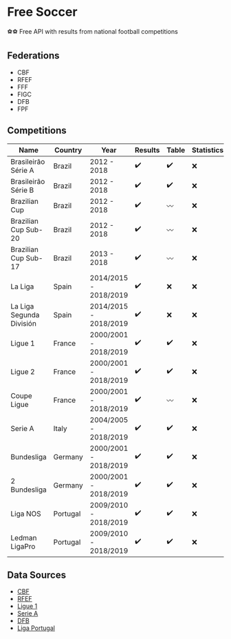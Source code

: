 # Free Soccer

:soccer::soccer: Free API with results from national football competitions

## Federations

* CBF
* RFEF
* FFF
* FIGC
* DFB
* FPF

## Competitions

Name | Country | Year | Results | Table | Statistics | Flags
------------ | ------------- | ------------- | ------------- | ------------- | ------------- | -------------
Brasileirão Série A | Brazil | 2012 - 2018 | :heavy_check_mark: | :heavy_check_mark: | :x: | :heavy_check_mark:
Brasileirão Série B | Brazil | 2012 - 2018 | :heavy_check_mark: | :heavy_check_mark: | :x: | :heavy_check_mark:
Brazilian Cup | Brazil | 2012 - 2018 | :heavy_check_mark: | :wavy_dash: | :x: | :heavy_check_mark:
Brazilian Cup Sub-20 | Brazil | 2012 - 2018 | :heavy_check_mark: | :wavy_dash: | :x: | :heavy_check_mark:
Brazilian Cup Sub-17 | Brazil | 2013 - 2018 | :heavy_check_mark: | :wavy_dash: | :x: | :heavy_check_mark:
La Liga | Spain | 2014/2015 - 2018/2019 | :heavy_check_mark: | :x: | :x: | :x:
La Liga Segunda División | Spain | 2014/2015 - 2018/2019 | :heavy_check_mark: | :x: | :x: | :x:
Ligue 1 | France | 2000/2001 - 2018/2019 | :heavy_check_mark: | :heavy_check_mark: | :x: | :heavy_check_mark:
Ligue 2 | France | 2000/2001 - 2018/2019 | :heavy_check_mark: | :heavy_check_mark: | :x: | :heavy_check_mark:
Coupe Ligue | France | 2000/2001 - 2018/2019 | :heavy_check_mark: | :wavy_dash: | :x: | :heavy_check_mark:
Serie A | Italy | 2004/2005 - 2018/2019 | :heavy_check_mark: | :heavy_check_mark: | :x: | :heavy_check_mark:
Bundesliga | Germany | 2000/2001 - 2018/2019 | :heavy_check_mark: | :heavy_check_mark: | :x: | :heavy_check_mark:
2 Bundesliga | Germany | 2000/2001 - 2018/2019 | :heavy_check_mark: | :heavy_check_mark: | :x: | :heavy_check_mark:
Liga NOS | Portugal | 2009/2010 - 2018/2019 | :heavy_check_mark: | :heavy_check_mark: | :x: | :x:
Ledman LigaPro | Portugal | 2009/2010 - 2018/2019 | :heavy_check_mark: | :heavy_check_mark: | :x: | :x:

## Data Sources

* [CBF](http://cbf.com.br/)
* [RFEF](http://www.rfef.es/)
* [Ligue 1](https://www.ligue1.com/)
* [Serie A](http://www.legaseriea.it/)
* [DFB](https://www.dfb.de/)
* [Liga Portugal](http://ligaportugal.pt/)